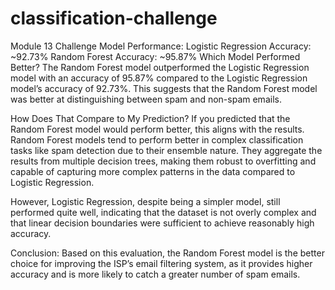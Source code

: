 # classification-challenge
Module 13 Challenge
Model Performance: Logistic Regression Accuracy: ~92.73% Random Forest Accuracy: ~95.87% Which Model Performed Better? The Random Forest model outperformed the Logistic Regression model with an accuracy of 95.87% compared to the Logistic Regression model’s accuracy of 92.73%. This suggests that the Random Forest model was better at distinguishing between spam and non-spam emails.

How Does That Compare to My Prediction? If you predicted that the Random Forest model would perform better, this aligns with the results. Random Forest models tend to perform better in complex classification tasks like spam detection due to their ensemble nature. They aggregate the results from multiple decision trees, making them robust to overfitting and capable of capturing more complex patterns in the data compared to Logistic Regression.

However, Logistic Regression, despite being a simpler model, still performed quite well, indicating that the dataset is not overly complex and that linear decision boundaries were sufficient to achieve reasonably high accuracy.

Conclusion: Based on this evaluation, the Random Forest model is the better choice for improving the ISP’s email filtering system, as it provides higher accuracy and is more likely to catch a greater number of spam emails.
